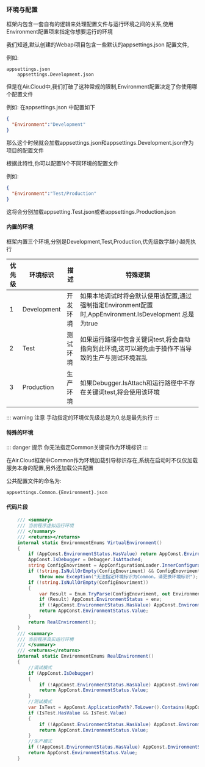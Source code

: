 ### 环境与配置

框架内包含一套自有的逻辑来处理配置文件与运行环境之间的关系,使用Environment配置项来指定你想要运行的环境


我们知道,默认创建的Webapi项目包含一些默认的appsettings.json 配置文件,

例如:
    
    appsettings.json
        appsettings.Development.json

但是在Air.Cloud中,我们打破了这种常规的限制,Environment配置决定了你使用哪个配置文件

例如:
    在appsettings.json 中配置如下
``` json
{
  "Environment":"Development"
}

``` 
那么这个时候就会加载appsettings.json和appsettings.Development.json作为项目的配置文件

根据此特性,你可以配置N个不同环境的配置文件

例如:
``` json
{
  "Environment":"Test/Production"
}

``` 

这将会分别加载appsetting.Test.json或者appsettings.Production.json

#### 内置的环境

框架内置三个环境,分别是Development,Test,Production,优先级数字越小越先执行

| 优先级    | 环境标识      | 描述 |特殊逻辑 |
| ----------- | ----------- | ----------- |----------- |
| 1 |    Development   | 开发环境      |  如果本地调试时将会默认使用该配置,通过强制指定Environment配置时,AppEnvironment.IsDevelopment 总是为true  |
| 2 |    Test   | 测试环境      |  如果运行路径中包含关键词test,将会自动指向到此环境,这可以避免由于操作不当导致的生产与测试环境混乱  |
| 3 |    Production   | 生产环境      |   如果Debugger.IsAttach和运行路径中不存在关键词test,将会使用该环境 |


::: warning 注意
手动指定的环境优先级总是为0,总是最先执行
::: 

#### 特殊的环境

::: danger 提示
你无法指定Common关键词作为环境标识
::: 

在Air.Cloud框架中Common作为环境加载引导标识存在,系统在启动时不仅仅加载服务本身的配置,另外还加载公共配置



公共配置文件的命名为: 

    appsettings.Common.{Environment}.json

#### 代码片段
``` csharp 
    /// <summary>
    /// 当前程序虚拟运行环境
    /// </summary>
    /// <returns></returns>
    internal static EnvironmentEnums VirtualEnvironment()
    {
        if (AppConst.EnvironmentStatus.HasValue) return AppConst.EnvironmentStatus.Value;
        AppConst.IsDebugger = Debugger.IsAttached;
        string ConfigEnovriment = AppConfigurationLoader.InnerConfiguration[AppConst.ENVIRONMENT];
        if (!string.IsNullOrEmpty(ConfigEnovriment) && ConfigEnovriment.ToUpper() == "COMMON")
            throw new Exception("无法指定环境标识为Common，请更换环境标识");
        if (!string.IsNullOrEmpty(ConfigEnovriment))
        {
            var Result = Enum.TryParse(ConfigEnovriment, out EnvironmentEnums env);
            if (Result) AppConst.EnvironmentStatus = env;
            if (!AppConst.EnvironmentStatus.HasValue) AppConst.EnvironmentStatus = EnvironmentEnums.Other;
            return AppConst.EnvironmentStatus.Value;
        }
        return RealEnvironment();
    }
    /// <summary>
    /// 当前程序真实运行环境
    /// </summary>
    /// <returns></returns>
    internal static EnvironmentEnums RealEnvironment()
    {
        //调试模式
        if (AppConst.IsDebugger)
        {
            if (!AppConst.EnvironmentStatus.HasValue) AppConst.EnvironmentStatus = EnvironmentEnums.Development;
            return AppConst.EnvironmentStatus.Value;
        }
        //测试模式
        var IsTest = AppConst.ApplicationPath?.ToLower().Contains(AppConst.ENVIRONMENT_TEST_KEY);
        if (IsTest.HasValue && IsTest.Value)
        {
            if (!AppConst.EnvironmentStatus.HasValue) AppConst.EnvironmentStatus = EnvironmentEnums.Test;
            return AppConst.EnvironmentStatus.Value;
        }
        //生产模式
        if (!AppConst.EnvironmentStatus.HasValue) AppConst.EnvironmentStatus = EnvironmentEnums.Production;
        return AppConst.EnvironmentStatus.Value;
    }



```